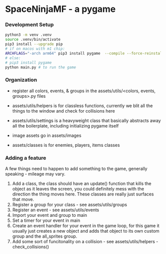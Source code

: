 # SpaceNinjaMF - a pygame

### Development Setup

```sh
python3 -m venv .venv
source .venv/bin/activate
pip3 install --upgrade pip
# if on macos with m1 chip:
ARCHFLAGS="-arch arm64" pip3 install pygame  --compile --force-reinstall --no-cache-dir
# else:
# pip3 install pygame
python main.py # to run the game
```

### Organization

- register all colors, events, & groups in the assets/utils/<colors, events, groups>.py files
- assets/utils/helpers is for classless functions, currently we blit all the things to the window and check for collisions here
- assets/utils/settings is a heavyweight class that basically abstracts away all the boilerplate, including initializing pygame itself

- image assets go in assets/images

- assets/classes is for enemies, players, items classes


### Adding a feature

A few things need to happen to add something to the game, generally speaking - mileage may vary.
1. Add a class, the class should have an update() function that kills the object as it leaves the screen, you could definitely mess with the direction the thing moves here. These classes are really just surfaces that move.
2. Register a group for your class - see assets/utils/groups
3. Register an event - see assets/utils/events
4. Import your event and group to main
5. Set a timer for your event in main
6. Create an event handler for your event in the game loop, for this game it usually just creates a new object and adds that object to its own custom group and the all_sprites group.
7. Add some sort of funcitonality on a collision - see assets/utils/helpers - check_collisions()

